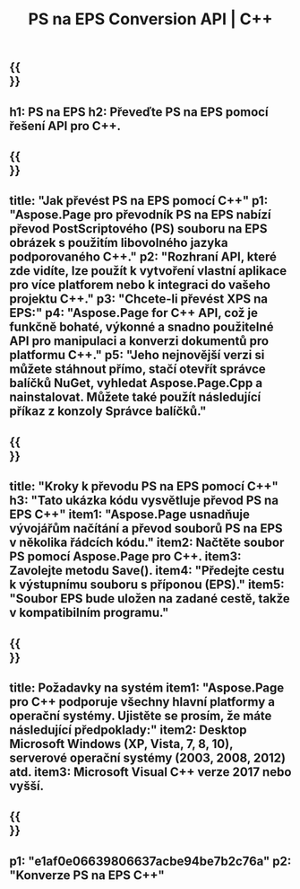 ﻿---
translation: true
template: /_templates/_conversion-child-cpp.md
title: PS na EPS Conversion API | C++
url: /cpp/conversion/ps-to-eps/
description: Převod PS na EPS poskytuje Aspose.Page pro řešení C++ API. Pracuje v C++ Runtime Environment pro Windows 32 bit, Windows 64 bit a Linux 64 bit.
informat: PS
outformat: EPS
otherformats: XPS EPS
---

{{<section banner>}}
---
h1: PS na EPS
h2: Převeďte PS na EPS pomocí řešení API pro C++.
---

{{<section overview>}}
---
title: "Jak převést PS na EPS pomocí C++"
p1: "Aspose.Page pro převodník PS na EPS nabízí převod PostScriptového (PS) souboru na EPS obrázek s použitím libovolného jazyka podporovaného C++."
p2: "Rozhraní API, které zde vidíte, lze použít k vytvoření vlastní aplikace pro více platforem nebo k integraci do vašeho projektu C++."
p3: "Chcete-li převést XPS na EPS:"
p4: "Aspose.Page for C++ API, což je funkčně bohaté, výkonné a snadno použitelné API pro manipulaci a konverzi dokumentů pro platformu C++."
p5: "Jeho nejnovější verzi si můžete stáhnout přímo, stačí otevřít správce balíčků NuGet, vyhledat Aspose.Page.Cpp a nainstalovat. Můžete také použít následující příkaz z konzoly Správce balíčků."
---

{{<section feature1>}}
---
title: "Kroky k převodu PS na EPS pomocí C++"
h3: "Tato ukázka kódu vysvětluje převod PS na EPS C++"
item1: "Aspose.Page usnadňuje vývojářům načítání a převod souborů PS na EPS v několika řádcích kódu."
item2: Načtěte soubor PS pomocí Aspose.Page pro C++.
item3: Zavolejte metodu Save().
item4: "Předejte cestu k výstupnímu souboru s příponou (EPS)."
item5: "Soubor EPS bude uložen na zadané cestě, takže v kompatibilním programu."
---

{{<section feature2>}}
---
title: Požadavky na systém
item1: "Aspose.Page pro C++ podporuje všechny hlavní platformy a operační systémy. Ujistěte se prosím, že máte následující předpoklady:"
item2: Desktop Microsoft Windows (XP, Vista, 7, 8, 10), serverové operační systémy (2003, 2008, 2012) atd.
item3: Microsoft Visual C++ verze 2017 nebo vyšší.
---

{{<section gist>}}
---
p1: "e1af0e06639806637acbe94be7b2c76a"
p2: "Konverze PS na EPS C++"
---
